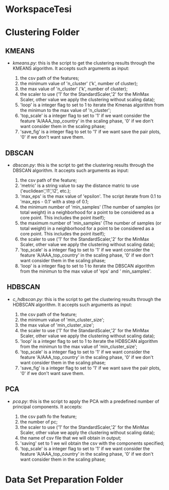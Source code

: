 # WorkspaceTesi


# Clustering Folder

## KMEANS
* *kmeans.py*: this is the script to get the clustering results through the KMEANS algorithm. It accepts such arguments as input:
    
    1. the csv path of the features;
    2. the minimum value of 'n_cluster' ('k', number of cluster);
    3. the max value of 'n_cluster' ('k', number of cluster);
    4. the scaler to use ('1' for the StandardScaler,'2' for the MinMax Scaler, other value we apply the clustering without scaling data);
    5. 'loop' is a integer flag to set to 1 to iterate the Kmenas algorithm from the minimun to the max value of 'n_cluster';
    6. 'top_scale' is a integer flag to set to '1' if we want consider the feature 'A/AAA_top_country' in the scaling phase, '0' if we don't want consider them in the scaling phase;
    7. 'save_fig' is a integer flag to set to '1' if we want save the pair plots, '0' if we don't want save them.
## DBSCAN
* *dbscan.py*: this is the script to get the clustering results through the DBSCAN algorithm. It accepts such arguments as input:

    1. the csv path of the feature;
    2. 'metric' is a string value to say the distance matric to use ('euclidean','l1','l2', etc.);
    3. 'max_eps' is the max value of 'epsilon'. The script iterate from 0.1 to 'max_eps - 0.1' with a step of 0.1;
    4. the minimum number of 'min_samples' (The number of samples (or total weight) in a neighborhood for a point to be considered as a core point. This includes the point itself);
    5. the maximum number of 'min_samples' (The number of samples (or total weight) in a neighborhood for a point to be considered as a core point. This includes the point itself);
    6. the scaler to use ('1' for the StandardScaler,'2' for the MinMax Scaler, other value we apply the clustering without scaling data);
    7. 'top_scale' is a integer flag to set to '1' if we want consider the feature 'A/AAA_top_country' in the scaling phase, '0' if we don't want consider them in the scaling phase;
    8. 'loop' is a integer flag to set to 1 to iterate the DBSCAN algorithm from the minimun to the max value of 'eps' and ' min_samples'.

##  HDBSCAN
* *c_hdbscan.py*: this is the script to get the clustering results through the HDBSCAN algorithm.  It accepts such arguments as input:

    1. the csv path of the feature;
    2. the minimum value of 'min_cluster_size';
    3. the max value of 'min_cluster_size';
    4. the scaler to use ('1' for the StandardScaler,'2' for the MinMax Scaler, other value we apply the clustering without scaling data);
    5. 'loop' is a integer flag to set to 1 to iterate the HDBSCAN algorithm from the minimun to the max value of 'min_cluster_size';
    6. 'top_scale' is a integer flag to set to '1' if we want consider the feature 'A/AAA_top_country' in the scaling phase, '0' if we don't want consider them in the scaling phase;
    7. 'save_fig' is a integer flag to set to '1' if we want save the pair plots, '0' if we don't want save them.

## PCA
* *pca.py*: this is the script to apply the PCA with a predefined number of principal components. It accepts:

    1. the csv path fo the feature;
    2. the number of pc;
    3. the scaler to use ('1' for the StandardScaler,'2' for the MinMax Scaler, other value we apply the clustering without scaling data);
    4. the name of csv file that we will obtain in output;
    5. 'saving' set to 1 we wil obtain the csv with the components specified;
    6. 'top_scale' is a integer flag to set to '1' if we want consider the feature 'A/AAA_top_country' in the scaling phase, '0' if we don't want consider them in the scaling phase;

# Data Set Preparation Folder